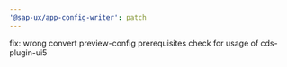 ```yaml
---
'@sap-ux/app-config-writer': patch
---
```


fix: wrong convert preview-config prerequisites check for usage of cds-plugin-ui5
